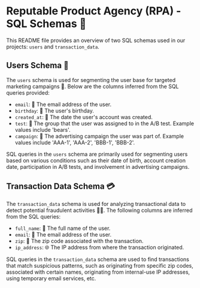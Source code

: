 # Reputable Product Agency (RPA) - SQL Schemas 📖

This README file provides an overview of two SQL schemas used in our projects: `users` and `transaction_data`.

## Users Schema 👥

The `users` schema is used for segmenting the user base for targeted marketing campaigns 🎯. Below are the columns inferred from the SQL queries provided:

- `email`: 📧 The email address of the user.
- `birthday`: 🎂 The user's birthday.
- `created_at`: 📆 The date the user's account was created.
- `test`: 🧪 The group that the user was assigned to in the A/B test. Example values include 'bears'.
- `campaign`: 🚀 The advertising campaign the user was part of. Example values include 'AAA-1', 'AAA-2', 'BBB-1', 'BBB-2'.

SQL queries in the `users` schema are primarily used for segmenting users based on various conditions such as their date of birth, account creation date, participation in A/B tests, and involvement in advertising campaigns.

## Transaction Data Schema 💳

The `transaction_data` schema is used for analyzing transactional data to detect potential fraudulent activities 🕵️‍♀️. The following columns are inferred from the SQL queries:

- `full_name`: 📛 The full name of the user.
- `email`: 📧 The email address of the user.
- `zip`: 📍 The zip code associated with the transaction.
- `ip_address`: 🌐 The IP address from where the transaction originated.

SQL queries in the `transaction_data` schema are used to find transactions that match suspicious patterns, such as originating from specific zip codes, associated with certain names, originating from internal-use IP addresses, using temporary email services, etc.

